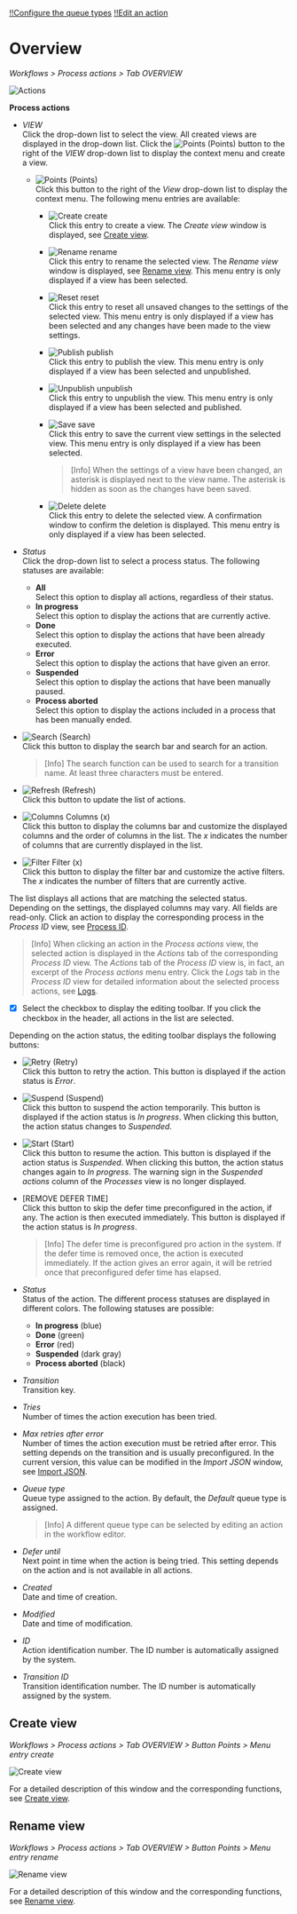 [!!Configure the queue types](../Integration/01_ConfigureQueueTypes.md)
[!!Edit an action](../Operation/01_ManageWorkflows.md#edit-an-action)

# Overview

*Workflows > Process actions > Tab OVERVIEW*

[comment]: <> (vor nächster Version prüfen, möglicher neuer Pfad: *Workflows > Process actions > Tab PROCESS ACTIONS*)

![Actions](../../Assets/Screenshots/ActindoWorkFlow/ProcessActions/ProcessActions.png "[Actions]")

**Process actions**

- *VIEW*  
  Click the drop-down list to select the view. All created views are displayed in the drop-down list. Click the ![Points](../../Assets/Icons/Points01.png "[Points]") (Points) button to the right of the *VIEW* drop-down list to display the context menu and create a view.   

  - ![Points](../../Assets/Icons/Points01.png "[Points]") (Points)      
    Click this button to the right of the *View* drop-down list to display the context menu. The following menu entries are available:

    - ![Create](../../Assets/Icons/Plus06.png "[Create]") create  
      Click this entry to create a view. The *Create view* window is displayed, see [Create view](#create-view).

    - ![Rename](../../Assets/Icons/Edit02.png "[Rename]") rename  
      Click this entry to rename the selected view. The *Rename view* window is displayed, see [Rename view](#rename-view). This menu entry is only displayed if a view has been selected.

    - ![Reset](../../Assets/Icons/Reset.png "[Reset]") reset  
      Click this entry to reset all unsaved changes to the settings of the selected view. This menu entry is only displayed if a view has been selected and any changes have been made to the view settings.

    - ![Publish](../../Assets/Icons/Publish.png "[Publish]") publish  
      Click this entry to publish the view. This menu entry is only displayed if a view has been selected and unpublished.

    - ![Unpublish](../../Assets/Icons/Unpublish.png "[Unpublish]") unpublish  
      Click this entry to unpublish the view. This menu entry is only displayed if a view has been selected and published.

    - ![Save](../../Assets/Icons/Save.png "[Save]") save  
      Click this entry to save the current view settings in the selected view. This menu entry is only displayed if a view has been selected.

      > [Info] When the settings of a view have been changed, an asterisk is displayed next to the view name. The asterisk is hidden as soon as the changes have been saved.

    - ![Delete](../../Assets/Icons/Trash01.png "[Delete]") delete  
      Click this entry to delete the selected view. A confirmation window to confirm the deletion is displayed. This menu entry is only displayed if a view has been selected.


- *Status*  
  Click the drop-down list to select a process status. The following statuses are available:  
  - **All**  
    Select this option to display all actions, regardless of their status.
  - **In progress**  
    Select this option to display the actions that are currently active.
  - **Done**  
    Select this option to display the actions that have been already executed.  
  - **Error**  
    Select this option to display the actions that have given an error.
  - **Suspended**  
    Select this option to display the actions that have been manually paused.
  - **Process aborted**  
    Select this option to display the actions included in a process that has been manually ended.


- ![Search](../../Assets/Icons/Search.png "[Search]") (Search)  
  Click this button to display the search bar and search for an action.

  > [Info] The search function can be used to search for a transition name. At least three characters must be entered.

- ![Refresh](../../Assets/Icons/Refresh01.png "[Refresh]") (Refresh)  
  Click this button to update the list of actions.

- ![Columns](../../Assets/Icons/Columns.png "[Columns]") Columns (x)  
  Click this button to display the columns bar and customize the displayed columns and the order of columns in the list. The *x* indicates the number of columns that are currently displayed in the list.

- ![Filter](../../Assets/Icons/Filter.png "[Filter]") Filter (x)  
  Click this button to display the filter bar and customize the active filters. The *x* indicates the number of filters that are currently active.


The list displays all actions that are matching the selected status. Depending on the settings, the displayed columns may vary. All fields are read-only. Click an action to display the corresponding process in the *Process ID* view, see [Process ID](./03a_Processes.md#process-id).

> [Info] When clicking an action in the *Process actions* view, the selected action is displayed in the *Actions* tab of the corresponding *Process ID* view. The *Actions* tab of the *Process ID* view is, in fact, an excerpt of the *Process actions* menu entry. Click the *Logs* tab in the *Process ID* view for detailed information about the selected process actions, see [Logs](./06a_Logs.md).

- [x]    
  Select the checkbox to display the editing toolbar. If you click the checkbox in the header, all actions in the list are selected.

Depending on the action status, the editing toolbar displays the following buttons:

- ![Retry](../../Assets/Icons/Retry01.png "[Retry]") (Retry)  
  Click this button to retry the action. This button is displayed if the action status is *Error*.

- ![Suspend](../../Assets/Icons/Pause.png "[Suspend]") (Suspend)  
  Click this button to suspend the action temporarily. This button is displayed if the action status is *In progress*. When clicking this button, the action status changes to *Suspended*.

- ![Start](../../Assets/Icons/Play.png "[Start]") (Start)  
  Click this button to resume the action. This button is displayed if the action status is *Suspended*. When clicking this button, the action status changes again to *In progress*. The warning sign in the *Suspended actions* column of the *Processes* view is no longer displayed.

- [REMOVE DEFER TIME]  
  Click this button to skip the defer time preconfigured in the action, if any. The action is then executed immediately. This button is displayed if the action status is *In progress*.

  > [Info] The defer time is preconfigured pro action in the system. If the defer time is removed once, the action is executed immediately. If the action gives an error again, it will be retried once that preconfigured defer time has elapsed.


- *Status*  
  Status of the action. The different process statuses are displayed in different colors. The following statuses are possible:
  - **In progress** (blue)
  - **Done** (green)
  - **Error** (red)  
  - **Suspended** (dark gray)
  - **Process aborted** (black)


- *Transition*  
  Transition key.

- *Tries*  
  Number of times the action execution has been tried.

- *Max retries after error*  
  Number of times the action execution must be retried after error. This setting depends on the transition and is usually preconfigured. In the current version, this value can be modified in the *Import JSON* window, see [Import JSON](./02a_Workflows.md#import-json).

- *Queue type*  
  Queue type assigned to the action. By default, the *Default* queue type is assigned.

  > [Info] A different queue type can be selected by editing an action in the workflow editor.

- *Defer until*  
  Next point in time when the action is being tried. This setting depends on the action and is not available in all actions.

- *Created*  
  Date and time of creation.

- *Modified*  
  Date and time of modification.

- *ID*  
  Action identification number. The ID number is automatically assigned by the system.

- *Transition ID*  
  Transition identification number. The ID number is automatically assigned by the system.



## Create view

*Workflows > Process actions > Tab OVERVIEW > Button Points > Menu entry create*

![Create view](../../Assets/Screenshots/ActindoWorkFlow/Workflows/CreateView.png "[Create view]")

For a detailed description of this window and the corresponding functions, see [Create view](./02a_Workflows.md#create-view).


## Rename view

*Workflows > Process actions > Tab OVERVIEW > Button Points > Menu entry rename*

![Rename view](../../Assets/Screenshots/ActindoWorkFlow/Workflows/RenameView.png "[Rename view]")

For a detailed description of this window and the corresponding functions, see [Rename view](./02a_Workflows.md#rename-view).
